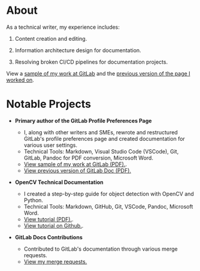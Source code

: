 # About 

As a technical writer, my experience includes:

1. Content creation and editing.

2. Information architecture design for documentation.

3. Resolving broken CI/CD pipelines for documentation projects.

View a [sample of my work at GitLab](https://drive.google.com/file/d/1PdCjoOhWA09tjMIOXxCYRIw_IinNkFlP/view?usp=sharing) and the [previous version of the page I worked on](https://drive.google.com/file/d/1wnEYDtvtqUdvyXOx7uBmJXtDsHPeH5wo/view?usp=drive_link).

# Notable Projects

- **Primary author of the GitLab Profile Preferences Page**
   - I, along with other writers and SMEs, rewrote and restructured GitLab's profile preferences page and created documentation for various user settings.
   - Technical Tools: Markdown, Visual Studio Code (VSCode), Git, GitLab, Pandoc for PDF conversion, Microsoft Word.
   - [View sample of my work at GitLab (PDF).](https://github.com/akltech/Technical-Writing/blob/5b2ee3879d2c6d204c025899119adc785c94e97f/Profile%20preferences%20GitLab.pdf).
   - [View previous version of GitLab Doc (PDF).](https://drive.google.com/file/d/1wnEYDtvtqUdvyXOx7uBmJXtDsHPeH5wo/view?usp=drive_link)

- **OpenCV Technical Documentation**
   - I created a step-by-step guide for object detection with OpenCV and Python.
   - Technical Tools: Markdown, GitHub, Git, VSCode, Pandoc, Microsoft Word.
   - [View tutorial (PDF).](opencv-tutorial.pdf).
   - [View tutorial on Github.](https://github.com/akltech/Object-Detection/blob/main/README.md).

- **GitLab Docs Contributions**
   - Contributed to GitLab's documentation through various merge requests.
   - [View my merge requests.](https://gitlab.com/dashboard/merge_requests?scope=all&state=merged&assignee_username=alexandralicht0)

